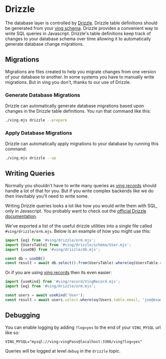 # Drizzle
The database layer is controlled by [Drizzle](https://github.com/drizzle-team/drizzle-orm). Drizzle table definitions should be generated from your [ving schema](ving-schema.html). Drizzle provides a convenient way to write SQL queries in Javascript. Drizzle's table definitions keep track of changes to your database schema over time allowing it to automatically generate database change migrations.

## Migrations
Migrations are files created to help you migrate changes from one version of your database to another. In some systems you have to manually write migrations. But in ving you don't, thanks to our use of Drizzle.

### Generate Database Migrations

Drizzle can automatically generate database migrations based upon changes in the Drizzle table definitions. You run that command like this:

```bash
./ving.mjs drizzle --prepare
```

### Apply Database Migrations 

Drizzle can automatically apply migrations to your database by running this command:

```bash
./ving.mjs drizzle --up
```

## Writing Queries
Normally you shouldn't have to write many queries as [ving records](ving-record.html) should handle a lot of that for you. But if you write complex backends like we do then inevitably you'll need to write some.

Writing Drizzle queries looks a lot like how you would write them with SQL, only in Javascript. You probably want to check out the [official Drizzle documentation](https://orm.drizzle.team/docs/overview).

We've exported a list of the useful drizzle utilities into a single file called `#ving/drizzle/orm.mjs`. Below is an example of how you might use this:

```js
import {eq} from '#ving/drizzle/orm.mjs';
import {UsersTable} from '#ving/drizzle/schema/User.mjs';
import {useDB} from '#ving/drizzle/db.mjs';

const db = useDB()
const result = await db.select().from(UsersTable).where(eq(UsersTable.email, 'joe@example.com'));
```

Or if you are using [ving records](ving-record.html) then its even easier:

```js
import {useKind} from '#ving/record/VingRecord.mjs';
import {eq} from '#ving/drizzle/orm.mjs';

const users = await useKind('User');
const result = await users.select.where(eq(Users.table.email, 'joe@example.com'));
```

## Debugging
You can enable logging by adding `?log=yes` to the end of your `VING_MYSQL` url like so:

```
VING_MYSQL="mysql://ving:vingPass@localhost:3306/ving?log=yes"
```

Queries will be logged at level `debug` in the `drizzle` topic.